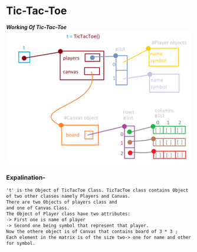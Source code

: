 # Tic-Tac-Toe

***Working Of Tic-Tac-Toe***
![TicTacToe Class](images\TicTacToe.png)
### Expalination-
```
't' is the Object of TicTacToe Class. TicTacToe class contains Object of two other classes namely Players and Canvas. 
There are two Objects of players class and  
and one of Canvas Class. 
The Object of Player class have two attributes: 
-> First one is name of player
-> Second one being symbol that represent that player. 
Now the othere object is of Canvas that contains board of 3 * 3 ;
Each element in the matrix is of the size two-> one for name and other for symbol.
```

